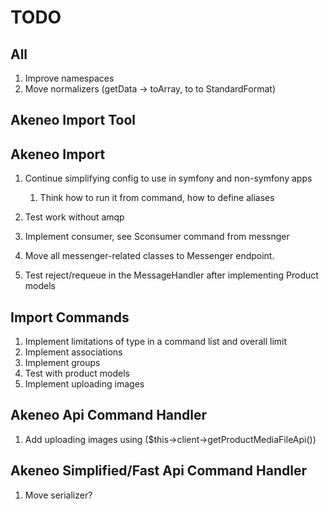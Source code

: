 # TODO

## All

1. Improve namespaces
1. Move normalizers (getData -> toArray, to to StandardFormat)

## Akeneo Import Tool


## Akeneo Import

1. Continue simplifying config to use in symfony and non-symfony apps
    1. Think how to run it from command, how to define aliases
1. Test work without amqp
2. Implement consumer, see Sconsumer command from messnger
3. Move all messenger-related classes to Messenger endpoint.

1. Test reject/requeue in the MessageHandler after implementing Product models

## Import Commands

1. Implement limitations of type in a command list and overall limit
1. Implement associations
1. Implement groups
1. Test with product models
1. Implement uploading images



## Akeneo Api Command Handler

1. Add uploading images using ($this->client->getProductMediaFileApi())

## Akeneo Simplified/Fast Api Command Handler

1. Move serializer?
